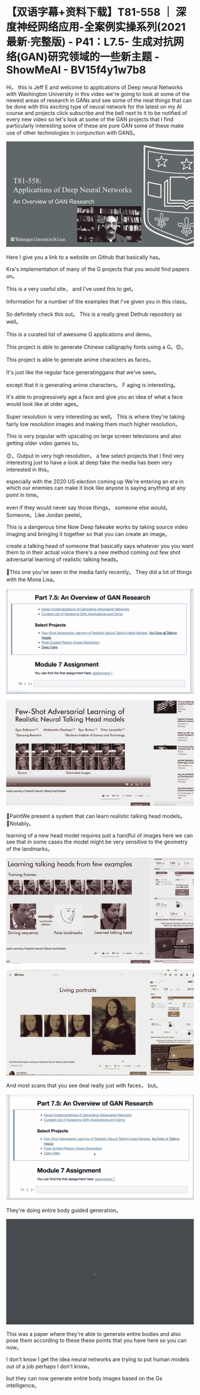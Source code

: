 # 【双语字幕+资料下载】T81-558 ｜ 深度神经网络应用-全案例实操系列(2021最新·完整版) - P41：L7.5- 生成对抗网络(GAN)研究领域的一些新主题 - ShowMeAI - BV15f4y1w7b8

Hi， this is Jeff E and welcome to applications of Deep neural Networks with Washington University in this video we're going to look at some of the newest areas of research in GANs and see some of the neat things that can be done with this exciting type of neural network for the latest on my AI course and projects click subscribe and the bell next to it to be notified of every new video so let's look at some of the GAN projects that I find particularly interesting some of these are pure GAN some of these make use of other technologies in conjunction with GANS。



![](img/2134a966f9aafee170849491c5ce3869_1.png)

Here I give you a link to a website on Github that basically has。

Kra's implementation of many of the G projects that you would find papers on。

 This is a very useful site， and I've used this to get。

Information for a number of the examples that I've given you in this class。

 So definitely check this out。 This is a really great Dethub repository as well。

 This is a curated list of awesome G applications and demo。

 This project is able to generate Chinese calligraphy fonts using a G。😊。

This project is able to generate anime characters as faces。

 It's just like the regular face generatinggans that we've seen。

 except that it is generating anime characters。 F aging is interesting。

 It's able to progressively age a face and give you an idea of what a face would look like at older ages。

 Super resolution is very interesting as well。 This is where they're taking fairly low resolution images and making them much higher resolution。

 This is very popular with upscaling on large screen televisions and also getting older video games to。

😊，Output in very high resolution， a few select projects that I find very interesting just to have a look at deep fake the media has been very interested in this。

 especially with the 2020 US election coming up We're entering an era in which our enemies can make it look like anyone is saying anything at any point in time。

 even if they would never say those things， someone else would。Someone。Like Jordan peelel。

This is a dangerous time Now Deep fakeake works by taking source video imaging and bringing it together so that you can create an image。

 create a talking head of someone that basically says whatever you you want them to in their actual voice there's a new method coming out few shot adversarial learning of realistic talking heads。

🎼This one you've seen in the media fairly recently。 They did a lot of things with the Mona Lisa。



![](img/2134a966f9aafee170849491c5ce3869_3.png)

![](img/2134a966f9aafee170849491c5ce3869_4.png)

🎼PaintWe present a system that can learn realistic talking head models。🎼Notably。

 learning of a new head model requires just a handful of images here we can see that in some cases the model might be very sensitive to the geometry of the landmarks。



![](img/2134a966f9aafee170849491c5ce3869_6.png)

![](img/2134a966f9aafee170849491c5ce3869_7.png)

And most scans that you see deal really just with faces， but。



![](img/2134a966f9aafee170849491c5ce3869_9.png)

They're doing entire body guided generation。

![](img/2134a966f9aafee170849491c5ce3869_11.png)

This was a paper where they're able to generate entire bodies and also pose them according to these these points that you have here so you can now。

I don't know I get the idea neural networks are trying to put human models out of a job perhaps I don't know。

 but they can now generate entire body images based on the Gs intelligence。

